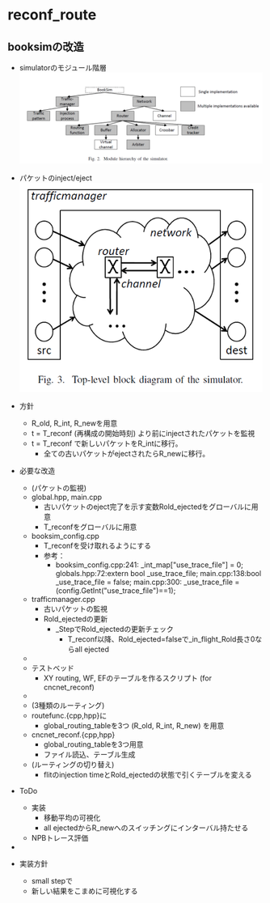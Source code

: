 # reconf_route
## booksimの改造
- simulatorのモジュール階層
![hierarchy](./docs/booksim_hierarchy.png)
- パケットのinject/eject
![blockdiagram](./docs/booksim_blockdiagram.png)
- 方針
  - R_old, R_int, R_newを用意
  - t = T_reconf (再構成の開始時刻) より前にinjectされたパケットを監視
  - t = T_reconf で新しいパケットをR_intに移行。
    - 全ての古いパケットがejectされたらR_newに移行。

- 必要な改造
  - (パケットの監視)
  - global.hpp, main.cpp
    - 古いパケットのeject完了を示す変数Rold_ejectedをグローバルに用意
    - T_reconfをグローバルに用意
  - booksim_config.cpp
    - T_reconfを受け取れるようにする
    - 参考：
      - booksim_config.cpp:241:  _int_map["use_trace_file"] = 0;
        globals.hpp:72:extern bool _use_trace_file;
        main.cpp:138:bool _use_trace_file = false;
        main.cpp:300:  _use_trace_file = (config.GetInt("use_trace_file")==1);
  - trafficmanager.cpp
    - 古いパケットの監視
    - Rold_ejectedの更新
      - _StepでRold_ejectedの更新チェック
        - T_reconf以降、Rold_ejected=falseで_in_flight_Rold長さ0ならall ejected
  -
  - テストベッド
    - XY routing, WF, EFのテーブルを作るスクリプト (for cncnet_reconf)
  - 
  - (3種類のルーティング)
  - routefunc.{cpp,hpp}に
    - global_routing_tableを3つ (R_old, R_int, R_new) を用意
  - cncnet_reconf.{cpp,hpp}
    - global_routing_tableを3つ用意
    - ファイル読込、テーブル生成
  - (ルーティングの切り替え)
    - flitのinjection timeとRold_ejectedの状態で引くテーブルを変える

- ToDo
  - 実装
    - 移動平均の可視化
    - all ejectedからR_newへのスイッチングにインターバル持たせる
  - NPBトレース評価

- 
- 実装方針
  - small stepで
  - 新しい結果をこまめに可視化する
